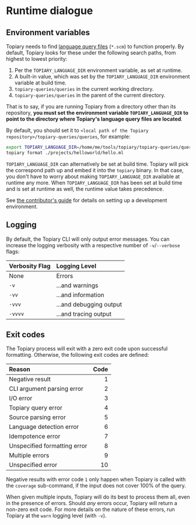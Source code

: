 # Runtime dialogue

## Environment variables

Topiary needs to find [language query files](../getting-started/on-tree-sitter.md)
(`*.scm`) to function properly. By default, Topiary looks for these
under the following search paths, from highest to lowest priority:

<!-- This probably should change: see Issue #1003 -->
1. Per the `TOPIARY_LANGUAGE_DIR` environment variable, as set at
   runtime.
2. A built-in value, which was set by the `TOPIARY_LANGUAGE_DIR`
   environment variable at build time.
3. `topiary-queries/queries` in the current working directory.
4. `topiary-queries/queries` in the parent of the current directory.

That is to say, if you are running Topiary from a directory other than
its repository, **you must set the environment variable
`TOPIARY_LANGUAGE_DIR` to point to the directory where Topiary's
language query files are located**.

By default, you should set it to `<local path of the Topiary
repository>/topiary-queries/queries`, for example:

```sh
export TOPIARY_LANGUAGE_DIR=/home/me/tools/topiary/topiary-queries/queries
topiary format ./projects/helloworld/hello.ml
```

`TOPIARY_LANGUAGE_DIR` can alternatively be set at build time. Topiary
will pick the correspond path up and embed it into the `topiary` binary.
In that case, you don't have to worry about making
`TOPIARY_LANGUAGE_DIR` available at runtime any more. When
`TOPIARY_LANGUAGE_DIR` has been set at build time and is set at runtime
as well, the runtime value takes precedence.

See [the contributor's guide](../guides/contributing.html) for details
on setting up a development environment.

## Logging

By default, the Topiary CLI will only output error messages. You can
increase the logging verbosity with a respective number of
`-v`/`--verbose` flags:

| Verbosity Flag | Logging Level           |
| :------------- | :---------------------- |
| None           | Errors                  |
| `-v`           | ...and warnings         |
| `-vv`          | ...and information      |
| `-vvv`         | ...and debugging output |
| `-vvvv`        | ...and tracing output   |

## Exit codes

The Topiary process will exit with a zero exit code upon successful
formatting. Otherwise, the following exit codes are defined:

| Reason                       | Code |
| :--------------------------- | ---: |
| Negative result              |    1 |
| CLI argument parsing error   |    2 |
| I/O error                    |    3 |
| Topiary query error          |    4 |
| Source parsing error         |    5 |
| Language detection error     |    6 |
| Idempotence error            |    7 |
| Unspecified formatting error |    8 |
| Multiple errors              |    9 |
| Unspecified error            |   10 |

Negative results with error code `1` only happen when Topiary is called
with the `coverage` sub-command, if the input does not cover 100% of the
query.

When given multiple inputs, Topiary will do its best to process them
all, even in the presence of errors. Should _any_ errors occur, Topiary
will return a non-zero exit code. For more details on the nature of
these errors, run Topiary at the `warn` logging level (with `-v`).
